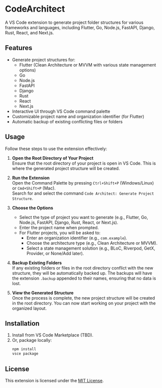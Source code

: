# CodeArchitect

A VS Code extension to generate project folder structures for various frameworks and languages, including Flutter, Go, Node.js, FastAPI, Django, Rust, React, and Next.js.

## Features

- Generate project structures for:
     - Flutter (Clean Architecture or MVVM with various state management options)
     - Go
     - Node.js
     - FastAPI
     - Django
     - Rust
     - React
     - Next.js
- Interactive UI through VS Code command palette
- Customizable project name and organization identifier (for Flutter)
- Automatic backup of existing conflicting files or folders

## Usage

Follow these steps to use the extension effectively:

1. **Open the Root Directory of Your Project**  
      Ensure that the root directory of your project is open in VS Code. This is where the generated project structure will be created.

2. **Run the Extension**  
      Open the Command Palette by pressing `Ctrl+Shift+P` (Windows/Linux) or `Cmd+Shift+P` (Mac).  
      Search for and select the command `Code Architect: Generate Project Structure`.

3. **Choose the Options**  
      - Select the type of project you want to generate (e.g., Flutter, Go, Node.js, FastAPI, Django, Rust, React, or Next.js).  
      - Enter the project name when prompted.  
      - For Flutter projects, you will be asked to:
           - Enter an organization identifier (e.g., `com.example`).  
           - Choose the architecture type (e.g., Clean Architecture or MVVM).  
           - Select a state management solution (e.g., BLoC, Riverpod, GetX, Provider, or None/Add later).

4. **Backup Existing Folders**  
      If any existing folders or files in the root directory conflict with the new structure, they will be automatically backed up. The backups will have the extension `.backup` appended to their names, ensuring that no data is lost.

5. **View the Generated Structure**  
      Once the process is complete, the new project structure will be created in the root directory. You can now start working on your project with the organized layout.

## Installation

1. Install from VS Code Marketplace (TBD).
2. Or, package locally:
      ```bash
      npm install
      vsce package
      ```

## License
This extension is licensed under the [MIT License](LICENSE.txt).